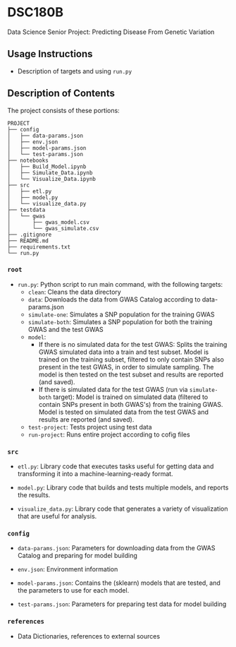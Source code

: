 # DSC180B
Data Science Senior Project: Predicting Disease From Genetic Variation

## Usage Instructions

* Description of targets and using `run.py`

## Description of Contents

The project consists of these portions:
```
PROJECT
├── config
│   ├── data-params.json
│   ├── env.json
│   ├── model-params.json
│   └── test-params.json
├── notebooks
│   ├── Build_Model.ipynb
│   ├── Simulate_Data.ipynb
│   └── Visualize_Data.ipynb
├── src
│   ├── etl.py
│   ├── model.py
│   └── visualize_data.py
├── testdata
│   └── gwas
│       ├── gwas_model.csv
│       └── gwas_simulate.csv
├── .gitignore
├── README.md
├── requirements.txt
└── run.py
```

### `root`

* `run.py`: Python script to run main command, with the following targets:
    * `clean`: Cleans the data directory
    * `data`: Downloads the data from GWAS Catalog according to data-params.json
    * `simulate-one`: Simulates a SNP population for the training GWAS
    * `simulate-both`: Simulates a SNP population for both the training GWAS and the test GWAS
    * `model`: 
        * If there is no simulated data for the test GWAS: 
          Splits the training GWAS simulated data into a train and test subset. Model is trained on the training subset, filtered to only contain SNPs also present in the test GWAS, in order to simulate sampling. The model is then tested on the test subset and results are reported (and saved).
        * If there is simulated data for the test GWAS (run via `simulate-both` target):
          Model is trained on simulated data (filtered to contain SNPs present in both GWAS's) from the training GWAS. Model is tested on simulated data from the test GWAS and results are reported (and saved).
    * `test-project`: Tests project using test data
    * `run-project`: Runs entire project according to cofig files

### `src`

* `etl.py`: Library code that executes tasks useful for getting data and transforming it into a machine-learning-ready format.

* `model.py`: Library code that builds and tests multiple models, and reports the results.

* `visualize_data.py`: Library code that generates a variety of visualization that are useful for analysis.

### `config`

* `data-params.json`: Parameters for downloading data from the GWAS Catalog and preparing for model building

* `env.json`: Environment information

* `model-params.json`: Contains the (sklearn) models that are tested, and the parameters to use for each model.

* `test-params.json`: Parameters for preparing test data for model building

### `references`

* Data Dictionaries, references to external sources
